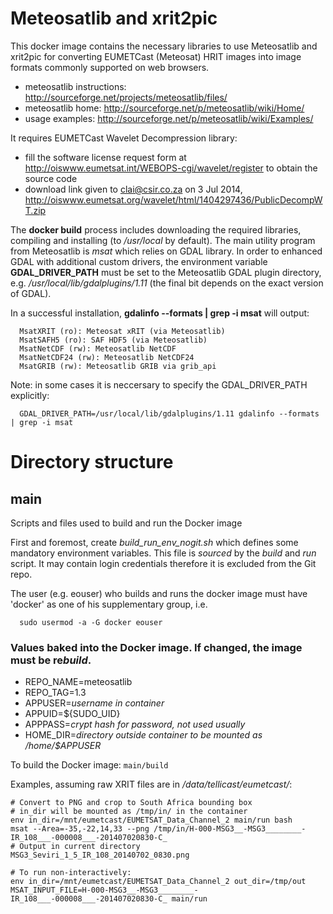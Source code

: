 Meteosatlib and xrit2pic
========================

This docker image contains the necessary libraries to use Meteosatlib and xrit2pic for converting EUMETCast (Meteosat) HRIT images into image formats commonly supported on web browsers.

- meteosatlib instructions: http://sourceforge.net/projects/meteosatlib/files/
- meteosatlib home: http://sourceforge.net/p/meteosatlib/wiki/Home/
- usage examples: http://sourceforge.net/p/meteosatlib/wiki/Examples/

It requires EUMETCast Wavelet Decompression library:

- fill the software license request form at http://oiswww.eumetsat.int/WEBOPS-cgi/wavelet/register to obtain the source code
- download link given to clai@csir.co.za on 3 Jul 2014, http://oiswww.eumetsat.org/wavelet/html/1404297436/PublicDecompWT.zip 

The **docker build** process includes downloading the required libraries, compiling and installing (to */usr/local* by default). The main utility program from Meteosatlib is *msat* which relies on GDAL library. In order to enhanced GDAL with additional custom drivers, the environment variable **GDAL_DRIVER_PATH** must be set to the Meteosatlib GDAL plugin directory, e.g. */usr/local/lib/gdalplugins/1.11* (the final bit depends on the exact version of GDAL).

In a successful installation, **gdalinfo --formats | grep -i msat** will output:

```
  MsatXRIT (ro): Meteosat xRIT (via Meteosatlib)
  MsatSAFH5 (ro): SAF HDF5 (via Meteosatlib)
  MsatNetCDF (rw): Meteosatlib NetCDF
  MsatNetCDF24 (rw): Meteosatlib NetCDF24
  MsatGRIB (rw): Meteosatlib GRIB via grib_api
```

Note: in some cases it is neccersary to specify the GDAL_DRIVER_PATH explicitly:

```
  GDAL_DRIVER_PATH=/usr/local/lib/gdalplugins/1.11 gdalinfo --formats | grep -i msat
```

# Directory structure

## main
Scripts and files used to build and run the Docker image

First and foremost, create *build_run_env_nogit.sh* which defines some mandatory environment variables. This file is *sourced* by the *build* and *run* script. It may contain login credentials therefore it is excluded from the Git repo.

The user (e.g. eouser) who builds and runs the docker image must have 'docker' as one of his supplementary group, i.e.
```
  sudo usermod -a -G docker eouser
```

### Values baked into the Docker image. If changed, the image must be re*build*.
- REPO_NAME=meteosatlib
- REPO_TAG=1.3
- APPUSER=*username in container*
- APPUID=${SUDO_UID}
- APPPASS=*crypt hash for password, not used usually*
- HOME_DIR=*directory outside container to be mounted as /home/$APPUSER*

To build the Docker image:
```main/build```

Examples, assuming raw XRIT files are in */data/tellicast/eumetcast/*:

```
# Convert to PNG and crop to South Africa bounding box
# in_dir will be mounted as /tmp/in/ in the container
env in_dir=/mnt/eumetcast/EUMETSAT_Data_Channel_2 main/run bash
msat --Area=-35,-22,14,33 --png /tmp/in/H-000-MSG3__-MSG3________-IR_108___-000008___-201407020830-C_
# Output in current directory
MSG3_Seviri_1_5_IR_108_20140702_0830.png

# To run non-interactively:
env in_dir=/mnt/eumetcast/EUMETSAT_Data_Channel_2 out_dir=/tmp/out MSAT_INPUT_FILE=H-000-MSG3__-MSG3________-IR_108___-000008___-201407020830-C_ main/run
```




